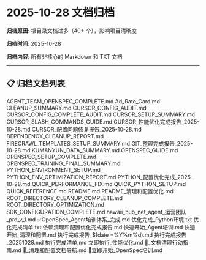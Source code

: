 # 2025-10-28 文档归档

**归档原因**: 根目录文档过多（40+ 个），影响项目清晰度

**归档时间**: 2025-10-28

**归档内容**: 所有非核心的 Markdown 和 TXT 文档

---

## 📋 归档文档列表

AGENT_TEAM_OPENSPEC_COMPLETE.md
Ad_Rate_Card.md
CLEANUP_SUMMARY.md
CURSOR_CONFIG_AUDIT.md
CURSOR_CONFIG_COMPLETE_AUDIT.md
CURSOR_SETUP_SUMMARY.md
CURSOR_SLASH_COMMANDS_GUIDE.md
CURSOR_性能优化完成报告_2025-10-28.md
CURSOR_配置问题修复报告_2025-10-28.md
DEPENDENCY_CLEANUP_REPORT.md
FIRECRAWL_TEMPLATES_SETUP_SUMMARY.md
GIT_整理完成报告_2025-10-28.md
KUMANYUN_DATA_SUMMARY.md
OPENSPEC_GUIDE.md
OPENSPEC_SETUP_COMPLETE.md
OPENSPEC_TRAINING_FINAL_SUMMARY.md
PYTHON_ENVIRONMENT_SETUP.md
PYTHON_ENV_OPTIMIZATION_REPORT.md
PYTHON_配置优化完成_2025-10-28.md
QUICK_PERFORMANCE_FIX.md
QUICK_PYTHON_SETUP.md
QUICK_REFERENCE.md
README.md
README_清理和配置优化.md
ROOT_DIRECTORY_CLEANUP_COMPLETE.md
ROOT_DIRECTORY_OPTIMIZATION.md
SDK_CONFIGURATION_COMPLETE.md
hawaii_hub_net_agent_运营团队_prd_v_1.md
✅OpenSpec_Agent培训体系_完成.md
优化完成_Python环境.txt
优化完成清单.txt
依赖清理和配置优化完成报告.md
快速开始_Agent培训.md
快速开始_清理和配置.md
执行完成报告_$(date +%Y%m%d).md
执行完成报告_20251028.md
执行完成清单.md
立即执行_性能优化.md
📌_文档清理行动指南.md
🔗_清理和配置文档导航.md
🚀立即开始_OpenSpec培训.md
